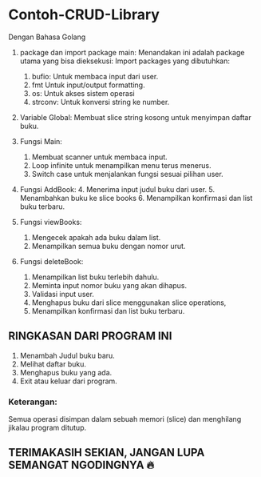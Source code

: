 # Contoh-CRUD-Library

Dengan Bahasa Golang

1. package dan import
  package main: Menandakan ini adalah package utama yang bisa dieksekusi:
  Import packages yang dibutuhkan:
    1. bufio: Untuk membaca input dari user.
    2. fmt Untuk input/output formatting.
    3. os: Untuk akses sistem operasi
    4. strconv: Untuk konversi string ke number.

2. Variable Global:
   Membuat slice string kosong untuk menyimpan daftar buku.
3. Fungsi Main:
   1. Membuat scanner untuk membaca input.
   2. Loop infinite untuk menampilkan menu terus menerus.
   3. Switch case untuk menjalankan fungsi sesuai pilihan user.
4. Fungsi AddBook:
   4. Menerima input judul buku dari user.
   5. Menambahkan buku ke slice books
   6. Menampilkan konfirmasi dan list buku terbaru.
5. Fungsi viewBooks:
   1. Mengecek apakah ada buku dalam list.
   2. Menampilkan semua buku dengan nomor urut.
6. Fungsi deleteBook:
   1. Menampilkan list buku terlebih dahulu.
   2. Meminta input nomor buku yang akan dihapus.
   3. Validasi input user.
   4. Menghapus buku dari slice menggunakan slice operations,
   5. Menampilkan konfirmasi dan list buku terbaru.
   
## RINGKASAN DARI PROGRAM INI

1. Menambah Judul buku baru.
2. Melihat daftar buku.
3. Menghapus buku yang ada.
4. Exit atau keluar dari program.

### Keterangan:

Semua operasi disimpan dalam sebuah memori (slice) dan menghilang jikalau program ditutup.

## TERIMAKASIH SEKIAN, JANGAN LUPA SEMANGAT NGODINGNYA 🔥